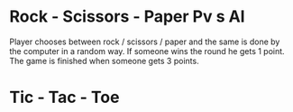 # Rock - Scissors - Paper Pv s AI

Player chooses between rock / scissors / paper and the same is done by the computer in a random way. 
If someone wins the round he gets 1 point. 
The game is finished when someone gets 3 points.

# Tic - Tac - Toe
